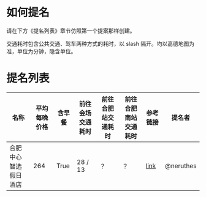 <!-- TITLE: Hotel -->
<!-- SUBTITLE: A quick summary of Hotel -->

# 如何提名

请在下方《提名列表》章节仿照第一个提案那样创建。

交通耗时包含公共交通、驾车两种方式的耗时，以 slash 隔开。均以高德地图为准，单位为分钟，隐含单位。

# 提名列表

| 名称 | 平均每晚价格 | 含早餐 | 前往会场交通耗时 | 前往合肥站交通耗时 | 前往合肥南站交通耗时 | 参考链接 | 提名者 |
| --- | --- | --- | --- | --- | --- | --- | --- |
| 合肥中心智选假日酒店 | 264 | True | 28 / 13 | ？ | ？ | [link](https://www.ihg.com.cn/holidayinnexpress/hotels/cn/zh/hefei/hfeex/hoteldetail) | @neruthes |